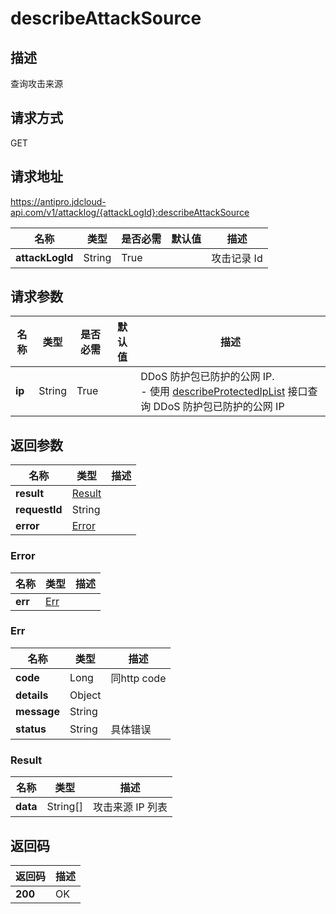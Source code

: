 # describeAttackSource


## 描述
查询攻击来源

## 请求方式
GET

## 请求地址
https://antipro.jdcloud-api.com/v1/attacklog/{attackLogId}:describeAttackSource

|名称|类型|是否必需|默认值|描述|
|---|---|---|---|---|
|**attackLogId**|String|True| |攻击记录 Id|

## 请求参数
|名称|类型|是否必需|默认值|描述|
|---|---|---|---|---|
|**ip**|String|True| |DDoS 防护包已防护的公网 IP. <br>- 使用 <a href='http://docs.jdcloud.com/anti-ddos-protection-package/api/describeprotectediplist'>describeProtectedIpList</a> 接口查询 DDoS 防护包已防护的公网 IP|


## 返回参数
|名称|类型|描述|
|---|---|---|
|**result**|[Result](describeattacksource#result)| |
|**requestId**|String| |
|**error**|[Error](describeattacksource#error)| |

### <div id="error">Error</div>
|名称|类型|描述|
|---|---|---|
|**err**|[Err](describeattacksource#err)| |
### <div id="err">Err</div>
|名称|类型|描述|
|---|---|---|
|**code**|Long|同http code|
|**details**|Object| |
|**message**|String| |
|**status**|String|具体错误|
### <div id="result">Result</div>
|名称|类型|描述|
|---|---|---|
|**data**|String[]|攻击来源 IP 列表|

## 返回码
|返回码|描述|
|---|---|
|**200**|OK|
